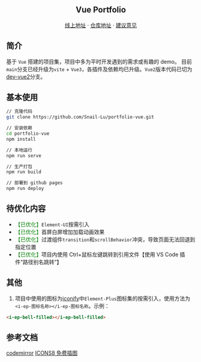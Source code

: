<h2 align="center">Vue Portfolio</h2>
<p align="center">
    <a href="https://portfolio-snail.vercel.app" target="_blank">线上地址</a>
    ·
    <a href="https://github.com/Snail-Lu/portfolio-vue" target="_blank">仓库地址</a>
    ·
    <a href="https://github.com/Snail-Lu/portfolio-vue/issues" target="_blank">建议意见</a>
</p>

## 简介

基于 `Vue` 搭建的项目集，项目中多为平时开发遇到的需求或有趣的 demo。
目前`main`分支已经升级为`vite` + `Vue3`，各插件及依赖均已升级。`Vue2`版本代码已切为[dev-vue2](https://github.com/Snail-Lu/portfolio-vue/tree/dev-vue2)分支。

## 基本使用

```bash
// 克隆代码
git clone https://github.com/Snail-Lu/portfolio-vue.git

// 安装依赖
cd portfolio-vue
npm install

// 本地运行
npm run serve

// 生产打包
npm run build

// 部署到 github pages
npm run deploy
```

## 待优化内容

-   <span style="color:green;">【已优化】</span>`Element-UI`按需引入
-   <span style="color:green;">【已优化】</span>首屏白屏增加加载动画效果
-   <span style="color:green;">【已优化】</span>过渡组件`transition`和`scrollBehavior`冲突，导致页面无法回退到指定位置
-   <span style="color:green;">【已优化】</span>项目内使用 Ctrl+鼠标左键跳转到引用文件【使用 VS Code 插件“路径别名跳转”】

## 其他

1. 项目中使用的图标为[iconify](http://icon-sets.iconify.design/ep/)中`Element-Plus`图标集的按需引入，使用方法为`<i-ep-图标名称></i-ep-图标名称`。示例：

```html
<i-ep-bell-filled></i-ep-bell-filled>
```

## 参考文档

[codemirror](https://codemirror.net/5/doc/manual.html#usage)
[ICONS8 免费插图](https://icons8.com)

